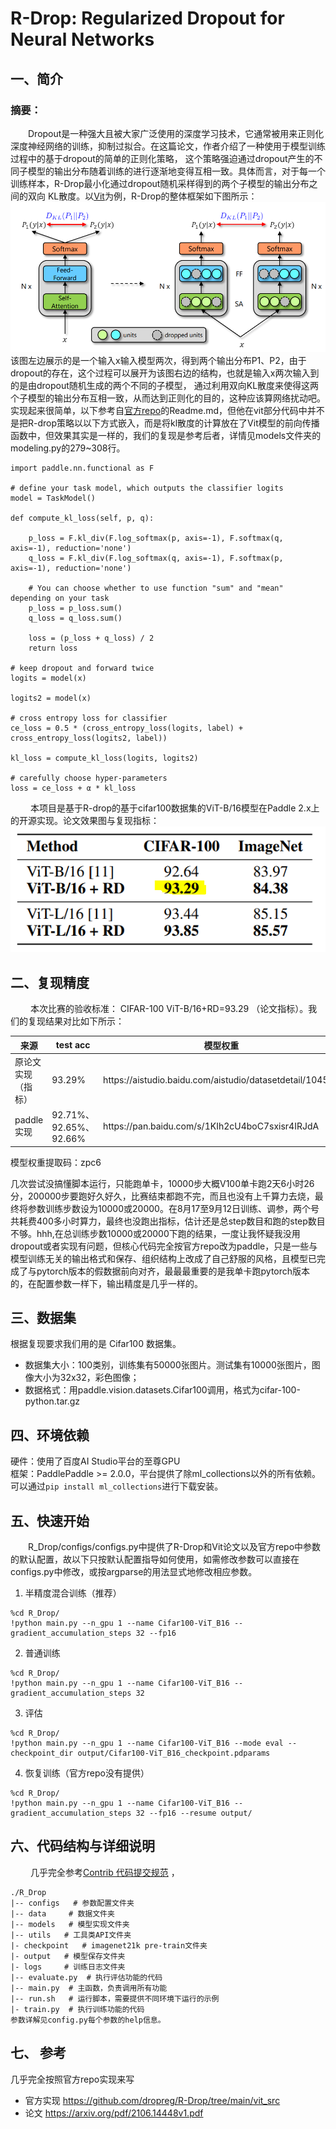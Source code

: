 # R-Drop: Regularized Dropout for Neural Networks
##  一、简介
### 摘要：  
&emsp;&emsp;Dropout是一种强大且被大家广泛使用的深度学习技术，它通常被用来正则化深度神经网络的训练，抑制过拟合。在这篇论文，作者介绍了一种使用于模型训练过程中的基于dropout的简单的正则化策略，  这个策略强迫通过dropout产生的不同子模型的输出分布随着训练的进行逐渐地变得互相一致。具体而言，对于每一个训练样本，R-Drop最小化通过dropout随机采样得到的两个子模型的输出分布之间的双向  KL散度。以[Vit](https://link.zhihu.com/?target=http%3A//arxiv.org/abs/2010.11929)为例，R-Drop的整体框架如下图所示：  
![](https://github.com/zpc-666/Paddle-R-Drop/blob/main/images/930.PNG)  
该图左边展示的是一个输入x输入模型两次，得到两个输出分布P1、P2，由于dropout的存在，这个过程可以展开为该图右边的结构，也就是输入x两次输入到的是由dropout随机生成的两个不同的子模型，  通过利用双向KL散度来使得这两个子模型的输出分布互相一致，从而达到正则化的目的，这种应该算网络扰动吧。 实现起来很简单，以下参考自[官方repo](https://github.com/dropreg/R-Drop)的Readme.md，但他在vit部分代码中并不是把R-drop策略以以下方式嵌入，而是将kl散度的计算放在了Vit模型的前向传播函数中，但效果其实是一样的，我们的复现是参考后者，详情见models文件夹的modeling.py的279~308行。
```
import paddle.nn.functional as F

# define your task model, which outputs the classifier logits
model = TaskModel()

def compute_kl_loss(self, p, q):
    
    p_loss = F.kl_div(F.log_softmax(p, axis=-1), F.softmax(q, axis=-1), reduction='none')
    q_loss = F.kl_div(F.log_softmax(q, axis=-1), F.softmax(p, axis=-1), reduction='none')

    # You can choose whether to use function "sum" and "mean" depending on your task
    p_loss = p_loss.sum()
    q_loss = q_loss.sum()

    loss = (p_loss + q_loss) / 2
    return loss

# keep dropout and forward twice
logits = model(x)

logits2 = model(x)

# cross entropy loss for classifier
ce_loss = 0.5 * (cross_entropy_loss(logits, label) + cross_entropy_loss(logits2, label))

kl_loss = compute_kl_loss(logits, logits2)

# carefully choose hyper-parameters
loss = ce_loss + α * kl_loss
```
&emsp;&emsp; 本项目是基于R-drop的基于cifar100数据集的ViT-B/16模型在Paddle 2.x上的开源实现。论文效果图与复现指标：  
![](https://github.com/zpc-666/Paddle-R-Drop/blob/main/images/9302.PNG)

## 二、复现精度
&emsp;&emsp; 本次比赛的验收标准： CIFAR-100 ViT-B/16+RD=93.29 （论文指标）。我们的复现结果对比如下所示：
<table>
    <thead>
        <tr>
            <th>来源</th>
            <th>test acc</th>
            <th>模型权重</th>
        </tr>
    </thead>
    <tbody>
        <tr>
            <td>原论文实现（指标）</td>
            <td>93.29%</td>
            <td>https://aistudio.baidu.com/aistudio/datasetdetail/104562</td>
        </tr>
        <tr>
            <td>paddle实现</td>
            <td>92.71%、92.65%、92.66%</td>
            <td>https://pan.baidu.com/s/1KIh2cU4boC7sxisr4IRJdA </td>
          </tr>
    </tbody>
</table>

模型权重提取码：zpc6

几次尝试没搞懂脚本运行，只能跑单卡，10000步大概V100单卡跑2天6小时26分，200000步要跑好久好久，比赛结束都跑不完，而且也没有上千算力去烧，最终将参数训练步数设为10000或20000。在8月17至9月12日训练、调参，两个号共耗费400多小时算力，最终也没跑出指标，估计还是总step数目和跑的step数目不够。hhh,在总训练步数10000或20000下跑的结果，一度让我怀疑我没用dropout或者实现有问题，但核心代码完全按官方repo改为paddle，只是一些与模型训练无关的输出格式和保存、组织结构上改成了自己舒服的风格，且模型已完成了与pytorch版本的假数据前向对齐，最最最重要的是我单卡跑pytorch版本的，在配置参数一样下，输出精度是几乎一样的。
## 三、数据集
根据复现要求我们用的是 Cifar100 数据集。  
* 数据集大小：100类别，训练集有50000张图片。测试集有10000张图片，图像大小为32x32，彩色图像；
* 数据格式：用paddle.vision.datasets.Cifar100调用，格式为cifar-100-python.tar.gz

## 四、环境依赖
硬件：使用了百度AI Studio平台的至尊GPU  
框架：PaddlePaddle >= 2.0.0，平台提供了除ml_collections以外的所有依赖。可以通过`pip install ml_collections`进行下载安装。

## 五、快速开始
&emsp;&emsp;R_Drop/configs/configs.py中提供了R-Drop和Vit论文以及官方repo中参数的默认配置，故以下只按默认配置指导如何使用，如需修改参数可以直接在configs.py中修改，或按argparse的用法显式地修改相应参数。
1. 半精度混合训练（推荐）
```
%cd R_Drop/
!python main.py --n_gpu 1 --name Cifar100-ViT_B16 --gradient_accumulation_steps 32 --fp16
```
2. 普通训练
```
%cd R_Drop/
!python main.py --n_gpu 1 --name Cifar100-ViT_B16 --gradient_accumulation_steps 32
```
3. 评估
```
%cd R_Drop/
!python main.py --n_gpu 1 --name Cifar100-ViT_B16 --mode eval --checkpoint_dir output/Cifar100-ViT_B16_checkpoint.pdparams
```
4. 恢复训练（官方repo没有提供）
```
%cd R_Drop/
!python main.py --n_gpu 1 --name Cifar100-ViT_B16 --gradient_accumulation_steps 32 --fp16 --resume output/
```
## 六、代码结构与详细说明
&emsp;&emsp; 几乎完全参考[Contrib 代码提交规范](https://github.com/PaddlePaddle/Contrib/wiki/Contrib-%E4%BB%A3%E7%A0%81%E6%8F%90%E4%BA%A4%E8%A7%84%E8%8C%83) ，  
```
./R_Drop  
|-- configs   # 参数配置文件夹  
|-- data     # 数据文件夹  
|-- models   # 模型实现文件夹  
|-- utils   # 工具类API文件夹  
|- checkpoint	# imagenet21k pre-train文件夹  
|- output 	# 模型保存文件夹  
|- logs		# 训练日志文件夹  
|-- evaluate.py  # 执行评估功能的代码  
|-- main.py  # 主函数，负责调用所有功能  
|-- run.sh   # 运行脚本，需要提供不同环境下运行的示例  
|- train.py  # 执行训练功能的代码  
参数详解见config.py每个参数的help信息。
```
## 七、 参考
  几乎完全按照官方repo实现来写
  * 官方实现 https://github.com/dropreg/R-Drop/tree/main/vit_src
  * 论文 https://arxiv.org/pdf/2106.14448v1.pdf
